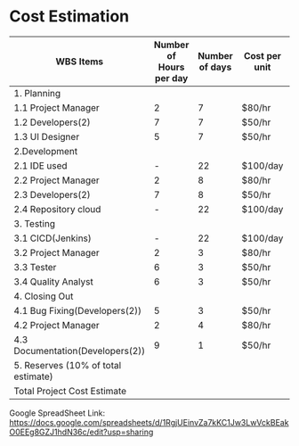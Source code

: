 # Cost Estimation

| WBS Items | Number of Hours per day | Number of days | Cost per unit | Total Cost |
|-----|------|-------|--------|---------|
|1. Planning | | | | $7770 |
|1.1 Project Manager | 2 | 7 | $80/hr | $1120 |
|1.2 Developers(2) | 7 | 7 | $50/hr | $4900 |
|1.3 UI Designer | 5 | 7 | $50/hr | $1750 |
|2.Development | | | | $11280 |
|2.1 IDE used | - | 22 | $100/day | $2200 |
|2.2 Project Manager | 2 | 8 | $80/hr | $1280 |
|2.3 Developers(2) | 7 | 8 | $50/hr | $5600 |
|2.4 Repository cloud | - | 22 | $100/day | $2200 |
|3. Testing | | | | $4480 |
|3.1 CICD(Jenkins) | - | 22 | $100/day | $2200 |
|3.2 Project Manager | 2 | 3 | $80/hr | $480 |
|3.3 Tester | 6 | 3 | $50/hr | $900 |
|3.4 Quality Analyst | 6 | 3 | $50/hr | $900 |
|4. Closing Out | | | | $3040 |
|4.1 Bug Fixing(Developers(2)) | 5 | 3 | $50/hr | $1500 |
|4.2 Project Manager | 2 | 4 | $80/hr | $640 |
|4.3 Documentation(Developers(2)) | 9 | 1 | $50/hr | $900 |
|5. Reserves (10% of total estimate) | | | | $2657 |
|Total Project Cost Estimate | | | | $29227 |


Google SpreadSheet Link: https://docs.google.com/spreadsheets/d/1RgjUEinvZa7kKC1Jw3LwVckBEakO0EEg8GZJ1hdN36c/edit?usp=sharing
